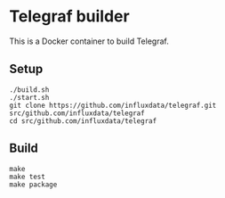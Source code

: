 # Telegraf builder

This is a Docker container to build Telegraf.

## Setup

    ./build.sh
    ./start.sh
    git clone https://github.com/influxdata/telegraf.git src/github.com/influxdata/telegraf
    cd src/github.com/influxdata/telegraf

## Build

    make
    make test
    make package
